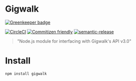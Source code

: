 Gigwalk 
=======

[![Greenkeeper badge](https://badges.greenkeeper.io/gigwalk-corp/gigwalk-node.svg)](https://greenkeeper.io/)

[![CircleCI](https://circleci.com/gh/gigwalk-corp/gigwalk-node.svg?style=svg)](https://circleci.com/gh/gigwalk-corp/gigwalk-node)
[![Commitizen friendly](https://img.shields.io/badge/commitizen-friendly-brightgreen.svg)](http://commitizen.github.io/cz-cli/)
[![semantic-release](https://img.shields.io/badge/%20%20%F0%9F%93%A6%F0%9F%9A%80-semantic--release-e10079.svg)](https://github.com/semantic-release/semantic-release)

> "Node.js module for interfacing with Gigwalk's API v3.0"


# Install

```
npm install gigwalk
```


